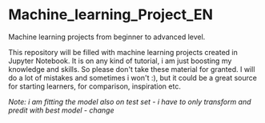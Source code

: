 # Machine_learning_Project_EN
Machine learning projects from beginner to advanced level.

This repository will be filled with machine learning projects created in Jupyter Notebook.
It is on any kind of tutorial, i am just boosting my knowledge and skills. So please don't
take these material for granted. I will do a lot of mistakes and sometimes i won't :), but 
it could be a great source for starting learners, for comparison, inspiration etc.

*Note: i am fitting the model also on test set - i have to only transform and predit with best model - change*
